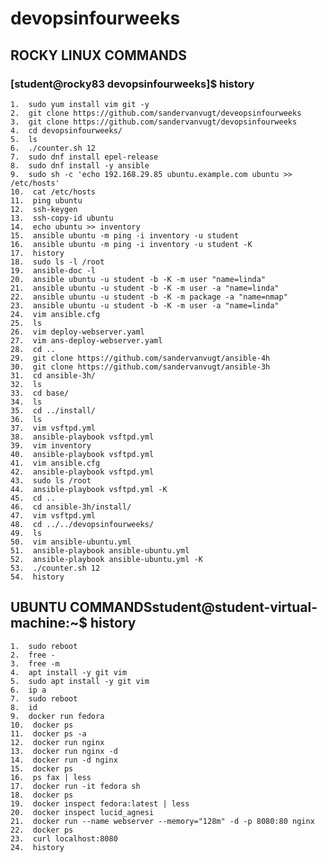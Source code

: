# devopsinfourweeks


## ROCKY LINUX COMMANDS
### [student@rocky83 devopsinfourweeks]$ history
    1.  sudo yum install vim git -y
    2.  git clone https://github.com/sandervanvugt/deveopsinfourweeks
    3.  git clone https://github.com/sandervanvugt/devopsinfourweeks
    4.  cd devopsinfourweeks/
    5.  ls
    6.  ./counter.sh 12
    7.  sudo dnf install epel-release
    8.  sudo dnf install -y ansible
    9.  sudo sh -c 'echo 192.168.29.85 ubuntu.example.com ubuntu >> /etc/hosts'
    10.  cat /etc/hosts
    11.  ping ubuntu
    12.  ssh-keygen
    13.  ssh-copy-id ubuntu
    14.  echo ubuntu >> inventory
    15.  ansible ubuntu -m ping -i inventory -u student
    16.  ansible ubuntu -m ping -i inventory -u student -K
    17.  history
    18.  sudo ls -l /root
    19.  ansible-doc -l
    20.  ansible ubuntu -u student -b -K -m user "name=linda" 
    21.  ansible ubuntu -u student -b -K -m user -a "name=linda" 
    22.  ansible ubuntu -u student -b -K -m package -a "name=nmap" 
    23.  ansible ubuntu -u student -b -K -m user -a "name=linda" 
    24.  vim ansible.cfg 
    25.  ls
    26.  vim deploy-webserver.yaml 
    27.  vim ans-deploy-webserver.yaml 
    28.  cd ..
    29.  git clone https://github.com/sandervanvugt/ansible-4h
    30.  git clone https://github.com/sandervanvugt/ansible-3h
    31.  cd ansible-3h/
    32.  ls
    33.  cd base/
    34.  ls
    35.  cd ../install/
    36.  ls
    37.  vim vsftpd.yml 
    38.  ansible-playbook vsftpd.yml 
    39.  vim inventory 
    40.  ansible-playbook vsftpd.yml 
    41.  vim ansible.cfg 
    42.  ansible-playbook vsftpd.yml 
    43.  sudo ls /root
    44.  ansible-playbook vsftpd.yml -K
    45.  cd ..
    46.  cd ansible-3h/install/
    47.  vim vsftpd.yml 
    48.  cd ../../devopsinfourweeks/
    49.  ls
    50.  vim ansible-ubuntu.yml 
    51.  ansible-playbook ansible-ubuntu.yml 
    52.  ansible-playbook ansible-ubuntu.yml -K
    53.  ./counter.sh 12
    54.  history 


## UBUNTU COMMANDSstudent@student-virtual-machine:~$ history
    1.  sudo reboot
    2.  free -
    3.  free -m
    4.  apt install -y git vim
    5.  sudo apt install -y git vim
    6.  ip a
    7.  sudo reboot
    8.  id
    9.  docker run fedora
    10.  docker ps
    11.  docker ps -a
    12.  docker run nginx
    13.  docker run nginx -d
    14.  docker run -d nginx 
    15.  docker ps
    16.  ps fax | less
    17.  docker run -it fedora sh
    18.  docker ps
    19.  docker inspect fedora:latest | less
    20.  docker inspect lucid_agnesi 
    21.  docker run --name webserver --memory="128m" -d -p 8080:80 nginx
    22.  docker ps
    23.  curl localhost:8080
    24.  history
